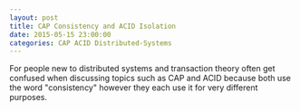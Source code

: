 ```yaml
---
layout: post
title: CAP Consistency and ACID Isolation
date: 2015-05-15 23:00:00
categories: CAP ACID Distributed-Systems
---
```


For people new to distributed systems and transaction theory often get confused when discussing topics such as CAP and ACID because both use the word "consistency" however they each use it for very different purposes.
